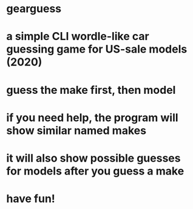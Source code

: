 # gearguess
# a simple CLI wordle-like car guessing game for US-sale models (2020)
# guess the make first, then model
# if you need help, the program will show similar named makes
# it will also show possible guesses for models after you guess a make
# have fun!
